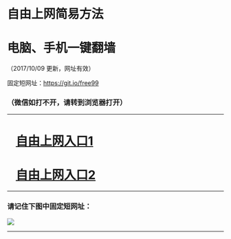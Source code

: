 ﻿# 自由上网简易方法

# 电脑、手机一键翻墙

（2017/10/09 更新，网址有效）

固定短网址：https://git.io/free99

### （微信如打不开，请转到浏览器打开）


***





# &nbsp;&nbsp; <a href="http://ft2264221688.fwq-tz-1001.info/fwqtz01.html?t=100900111109 " target="_blank">自由上网入口1</a>
# &nbsp;&nbsp; <a href="http://ft68724918.fwq-tz-1002.info/fwqtz02.html?t=100900125847 " target="_blank">自由上网入口2</a>
***

### 请记住下图中固定短网址：

<img src="https://s3-us-west-2.amazonaws.com/fwq-1001/yjfq-20170905okok.png" /> 


***

